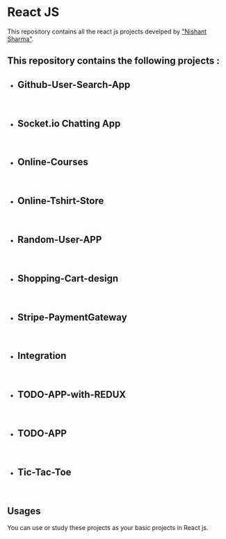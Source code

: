 # React JS

This repository contains all the react js projects
develped by ["Nishant Sharma"](https://nishantsharma.netlify.app/).

## This repository contains the following projects :

- ## Github-User-Search-App

<br />

- ## Socket.io Chatting App

<br />

- ## Online-Courses

<br />

- ## Online-Tshirt-Store

<br />

- ## Random-User-APP

<br />

- ## Shopping-Cart-design

<br />

- ## Stripe-PaymentGateway

<br />

- ## Integration

<br />

- ## TODO-APP-with-REDUX

<br />

- ## TODO-APP

<br />

- ## Tic-Tac-Toe

<br />

## Usages

You can use or study these projects as your basic projects in React js.
